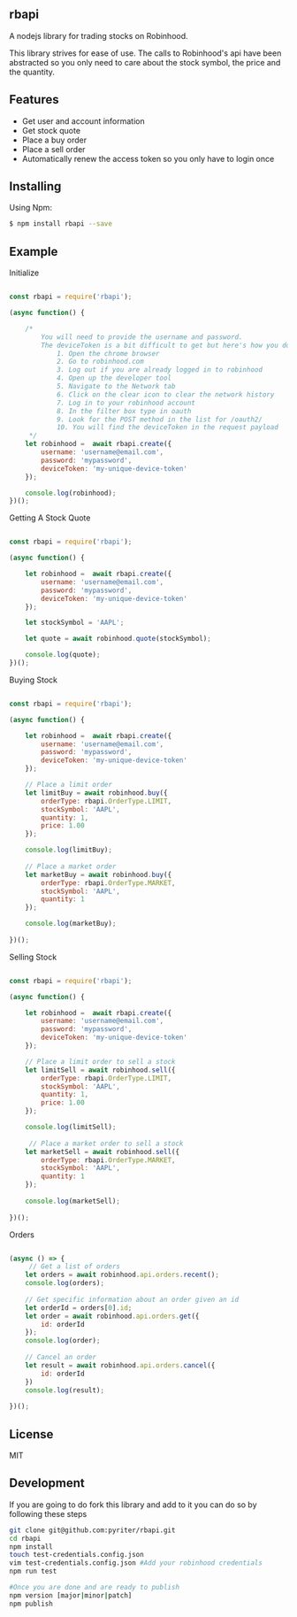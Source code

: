 ## rbapi

A nodejs library for trading stocks on Robinhood.

This library strives for ease of use. The calls to Robinhood's api have been abstracted so you only need to care about the stock symbol, the price and the quantity. 

## Features

 - Get user and account information  
 - Get stock quote
 - Place a buy order
 - Place a sell order
 - Automatically renew the access token so you only have to login once
  
## Installing

Using Npm:

```bash
$ npm install rbapi --save
```
## Example

Initialize

```js

const rbapi = require('rbapi');

(async function() {

    /*
        You will need to provide the username and password.
        The deviceToken is a bit difficult to get but here's how you do that:
            1. Open the chrome browser
            2. Go to robinhood.com
            3. Log out if you are already logged in to robinhood
            4. Open up the developer tool
            5. Navigate to the Network tab
            6. Click on the clear icon to clear the network history
            7. Log in to your robinhood account
            8. In the filter box type in oauth
            9. Look for the POST method in the list for /oauth2/
            10. You will find the deviceToken in the request payload
     */
    let robinhood =  await rbapi.create({
        username: 'username@email.com',
        password: 'mypassword',
        deviceToken: 'my-unique-device-token'
    });

    console.log(robinhood);
})();

```

Getting A Stock Quote

```js

const rbapi = require('rbapi');

(async function() {

    let robinhood =  await rbapi.create({
        username: 'username@email.com',
        password: 'mypassword',
        deviceToken: 'my-unique-device-token'
    });

    let stockSymbol = 'AAPL';

    let quote = await robinhood.quote(stockSymbol);

    console.log(quote);
})();

```

Buying Stock 

```js

const rbapi = require('rbapi');

(async function() {

    let robinhood =  await rbapi.create({
        username: 'username@email.com',
        password: 'mypassword',
        deviceToken: 'my-unique-device-token'
    });

    // Place a limit order
    let limitBuy = await robinhood.buy({
        orderType: rbapi.OrderType.LIMIT,
        stockSymbol: 'AAPL',
        quantity: 1,
        price: 1.00
    });

    console.log(limitBuy);
    
    // Place a market order
    let marketBuy = await robinhood.buy({
        orderType: rbapi.OrderType.MARKET,
        stockSymbol: 'AAPL',
        quantity: 1
    });

    console.log(marketBuy);
    
})();

```

Selling Stock 

```js

const rbapi = require('rbapi');

(async function() {

    let robinhood =  await rbapi.create({
        username: 'username@email.com',
        password: 'mypassword',
        deviceToken: 'my-unique-device-token'
    });

    // Place a limit order to sell a stock
    let limitSell = await robinhood.sell({
        orderType: rbapi.OrderType.LIMIT,
        stockSymbol: 'AAPL',
        quantity: 1,
        price: 1.00
    });

    console.log(limitSell);
    
     // Place a market order to sell a stock
    let marketSell = await robinhood.sell({
        orderType: rbapi.OrderType.MARKET,
        stockSymbol: 'AAPL',
        quantity: 1
    });
   
    console.log(marketSell);
    
})();
```

Orders

```js

(async () => {
     // Get a list of orders
    let orders = await robinhood.api.orders.recent();
    console.log(orders);
    
    // Get specific information about an order given an id
    let orderId = orders[0].id; 
    let order = await robinhood.api.orders.get({
        id: orderId
    });
    console.log(order);
    
    // Cancel an order
    let result = await robinhood.api.orders.cancel({
        id: orderId
    })
    console.log(result);
    
})();
```

## License

MIT

## Development

If you are going to do fork this library and add to it you can do so by following these steps

```bash
git clone git@github.com:pyriter/rbapi.git
cd rbapi
npm install
touch test-credentials.config.json
vim test-credentials.config.json #Add your robinhood credentials
npm run test

#Once you are done and are ready to publish
npm version [major|minor|patch]
npm publish
```
